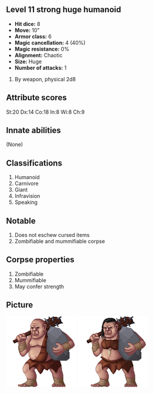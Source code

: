 ## Level 11 strong huge humanoid

- **Hit dice:** 8
- **Move:** 10"
- **Armor class:** 6
- **Magic cancellation:** 4 (40%)
- **Magic resistance:** 0%
- **Alignment:** Chaotic
- **Size:** Huge
- **Number of attacks:** 1
1. By weapon, physical 2d8

## Attribute scores

St:20 Dx:14 Co:18 In:8 Wi:8 Ch:9

## Innate abilities

(None)

## Classifications

1. Humanoid
2. Carnivore
3. Giant
4. Infravision
5. Speaking

## Notable

1. Does not eschew cursed items
2. Zombifiable and mummifiable corpse

## Corpse properties

1. Zombifiable
2. Mummifiable
3. May confer strength

## Picture

![Hill giant](https://github.com/hyvanmielenpelit/GnollHackTileSet/blob/main/Monsters/hill_giant/hill_giant.png?raw=true) ![Hill giantess](https://github.com/hyvanmielenpelit/GnollHackTileSet/blob/main/Monsters/hill_giant/hill_giant_female.png?raw=true)
